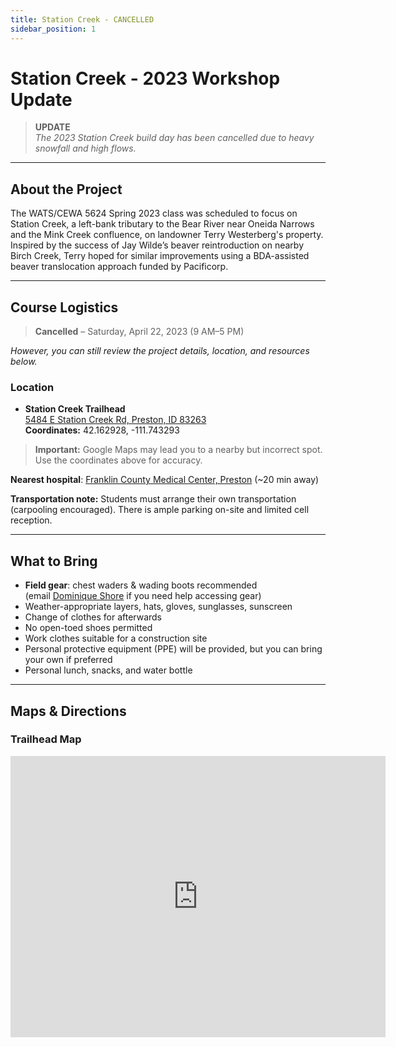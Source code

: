 ```yaml
---
title: Station Creek - CANCELLED
sidebar_position: 1
---
```


# Station Creek - 2023 Workshop Update

> **UPDATE**  
> *The 2023 Station Creek build day has been cancelled due to heavy snowfall and high flows.*

---

## About the Project

The WATS/CEWA 5624 Spring 2023 class was scheduled to focus on Station Creek, a left-bank tributary to the Bear River near Oneida Narrows and the Mink Creek confluence, on landowner Terry Westerberg's property. Inspired by the success of Jay Wilde’s beaver reintroduction on nearby Birch Creek, Terry hoped for similar improvements using a BDA-assisted beaver translocation approach funded by Pacificorp.

---

## Course Logistics

> **Cancelled** – Saturday, April 22, 2023 (9 AM–5 PM)

*However, you can still review the project details, location, and resources below.*

### Location

- **Station Creek Trailhead**  
  [5484 E Station Creek Rd, Preston, ID 83263](https://goo.gl/maps/AREJd8KgYuKtzT5L9)  
  **Coordinates:** 42.162928, -111.743293

> **Important:** Google Maps may lead you to a nearby but incorrect spot. Use the coordinates above for accuracy.

**Nearest hospital**: [Franklin County Medical Center, Preston](https://goo.gl/maps/JwSKpEargiSLRPMA6) (~20 min away)

**Transportation note:** Students must arrange their own transportation (carpooling encouraged). There is ample parking on-site and limited cell reception.

---

## What to Bring

- **Field gear**: chest waders & wading boots recommended  
  (email [Dominique Shore](mailto:dominique.shore@usu.edu) if you need help accessing gear)
- Weather-appropriate layers, hats, gloves, sunglasses, sunscreen
- Change of clothes for afterwards
- No open-toed shoes permitted
- Work clothes suitable for a construction site
- Personal protective equipment (PPE) will be provided, but you can bring your own if preferred
- Personal lunch, snacks, and water bottle

---

## Maps & Directions

### Trailhead Map


<iframe src="https://www.google.com/maps/embed?pb=!1m22!1m8!1m3!1d1043.7323966491258!2d-111.74409105148973!3d42.16294751243285!3m2!1i1024!2i768!4f13.1!4m11!3e0!4m5!1s0x87547e7defa84bed%3A0xfc404de6d664bd1c!2sUtah%20State%20University%2C%20Logan%2C%20UT%2084322!3m2!1d41.745160999999996!2d-111.8097425!4m3!3m2!1d42.1631947!2d-111.74338999999999!5e1!3m2!1sen!2sus!4v1680209194167!5m2!1sen!2sus" width="600" height="450" style="border:0;" allowfullscreen loading="lazy"></iframe>
